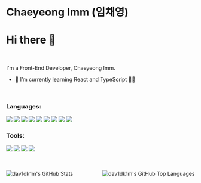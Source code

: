 <!--
**Icyeong/Icyeong** is a ✨ _special_ ✨ repository because its `README.md` (this file) appears on your GitHub profile.

Here are some ideas to get you started:

- 🔭 I’m currently working on ...
- 🌱 I’m currently learning ...
- 👯 I’m looking to collaborate on ...
- 🤔 I’m looking for help with ...
- 💬 Ask me about ...
- 📫 How to reach me: ...
- 😄 Pronouns: ...
- ⚡ Fun fact: ...
-->

# Chaeyeong Imm (임채영)  




<!--
[![Hits](https://hits.seeyoufarm.com/api/count/incr/badge.svg?url=https%3A%2F%2Fgithub.com%2FIcyeong&count_bg=%2342BA3E&title_bg=%23555555&icon=iconify.svg&icon_color=%23E7E7E7&title=HITS&edge_flat=false)](https://hits.seeyoufarm.com)
<img src="https://github.com/dav1dk1m/dav1dk1m/blob/main/Image.png" width="30%" align="right">
![](https://komarev.com/ghpvc/?username=dav1dIcyeongk1m&color=brightgreen&label=PROFILE+VIEWS)
- 👨‍🎓 I’m currently a Software System Engineering Student 🖥️
-->


# Hi there 👋
<br>

I'm a Front-End Developer, Chaeyeong Imm.
- 🌱 I’m currently learning React and TypeScript :woman_technologist:




<br />

### Languages:
<p float="left">
  <img src="https://img.shields.io/badge/React-61DAFB?style=for-the-badge&logo=react&logoColor=white">
  <img src="https://img.shields.io/badge/Next.js-000000?style=for-the-badge&logo=next.js&logoColor=white">
  <img src="https://img.shields.io/badge/Redux-764ABC?style=for-the-badge&logo=redux&logoColor=white">
  <img src="https://img.shields.io/badge/Recoil-0075EB?style=for-the-badge&logo=revolut&logoColor=white">
  <img src="https://img.shields.io/badge/javascript-F7DF1E?style=for-the-badge&logo=javascript&logoColor=black">
  <img src="https://img.shields.io/badge/JQuery-0769AD?style=for-the-badge&logo=jquery&logoColor=white">
  <img src="https://img.shields.io/badge/html5-E34F26?style=for-the-badge&logo=html5&logoColor=white">
  <img src="https://img.shields.io/badge/css-1572B6?style=for-the-badge&logo=css3&logoColor=white">
  <img src="https://img.shields.io/badge/bootstrap-7952B3?style=for-the-badge&logo=bootstrap&logoColor=white">
</p>

### Tools:
<p float="left">
  <img src="https://img.shields.io/badge/Git-F05032?style=for-the-badge&logo=git&logoColor=white">
  <img src="https://img.shields.io/badge/Github-181717?style=for-the-badge&logo=github&logoColor=white">
  <img src="https://img.shields.io/badge/Visual Studio-5C2D91?style=for-the-badge&logo=VisualStudio&logoColor=white">
  <img src="https://img.shields.io/badge/Figma-F24E1E?style=for-the-badge&logo=figma&logoColor=white">

</p>



<br />
<br />
<img align="left" alt="dav1dk1m's GitHub Stats" src="https://github-readme-stats.vercel.app/api?username=Icyeong&show_icons=true&hide_border=false&theme=radical" />
<img align="right" alt="dav1dk1m's GitHub Top Languages" src="https://github-readme-stats.vercel.app/api/top-langs/?username=Icyeong&theme=radical" />

